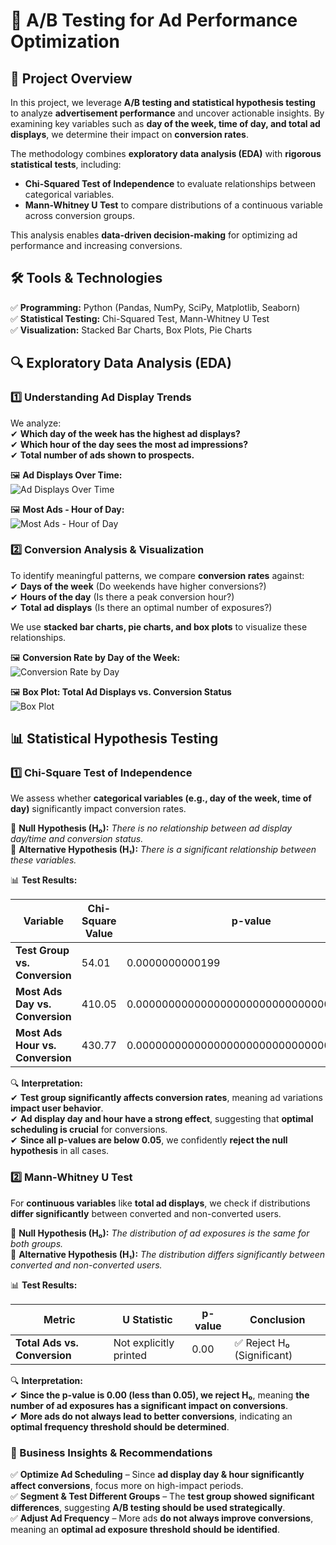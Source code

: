 # 🎯 A/B Testing for Ad Performance Optimization  

## 📌 Project Overview  
In this project, we leverage **A/B testing and statistical hypothesis testing** to analyze **advertisement performance** and uncover actionable insights. By examining key variables such as **day of the week, time of day, and total ad displays**, we determine their impact on **conversion rates**.  

The methodology combines **exploratory data analysis (EDA)** with **rigorous statistical tests**, including:  
- **Chi-Squared Test of Independence** to evaluate relationships between categorical variables.  
- **Mann-Whitney U Test** to compare distributions of a continuous variable across conversion groups.  

This analysis enables **data-driven decision-making** for optimizing ad performance and increasing conversions.  

## 🛠 **Tools & Technologies**  
✅ **Programming:** Python (Pandas, NumPy, SciPy, Matplotlib, Seaborn)  
✅ **Statistical Testing:** Chi-Squared Test, Mann-Whitney U Test  
✅ **Visualization:** Stacked Bar Charts, Box Plots, Pie Charts  

## 🔍 **Exploratory Data Analysis (EDA)**  

### **1️⃣ Understanding Ad Display Trends**  
We analyze:  
✔ **Which day of the week has the highest ad displays?**  
✔ **Which hour of the day sees the most ad impressions?**  
✔ **Total number of ads shown to prospects.**  

🖼 **Ad Displays Over Time:**  
![Ad Displays Over Time](https://github.com/dr-vishakha-gupta/portfolio/blob/main/AB_Testing_Ad_Optimization/Most%20ads-%20day.png)  

🖼 **Most Ads - Hour of Day:**  
![Most Ads - Hour of Day](https://github.com/dr-vishakha-gupta/portfolio/blob/main/AB_Testing_Ad_Optimization/Most%20ads-%20Hour%20of%20day.png)

### **2️⃣ Conversion Analysis & Visualization**  
To identify meaningful patterns, we compare **conversion rates** against:  
✔ **Days of the week** (Do weekends have higher conversions?)  
✔ **Hours of the day** (Is there a peak conversion hour?)  
✔ **Total ad displays** (Is there an optimal number of exposures?)  

We use **stacked bar charts, pie charts, and box plots** to visualize these relationships.  

🖼 **Conversion Rate by Day of the Week:**  
![Conversion Rate by Day](https://github.com/dr-vishakha-gupta/portfolio/blob/main/AB_Testing_Ad_Optimization/Conversion%20rate%20by%20Most%20ads.png)  

🖼 **Box Plot: Total Ad Displays vs. Conversion Status**  
![Box Plot](https://github.com/dr-vishakha-gupta/portfolio/blob/main/AB_Testing_Ad_Optimization/Conversion%20Rate%20by%20test%20group.png)  

## 📊 **Statistical Hypothesis Testing**  

### **1️⃣ Chi-Square Test of Independence**  
We assess whether **categorical variables (e.g., day of the week, time of day)** significantly impact conversion rates.  

📌 **Null Hypothesis (H₀):** *There is no relationship between ad display day/time and conversion status.*  
📌 **Alternative Hypothesis (H₁):** *There is a significant relationship between these variables.*  

📊 **Test Results:**  

| **Variable**         | **Chi-Square Value** | **p-value** | **Conclusion** |
|----------------------|---------------------|-------------|---------------|
| **Test Group vs. Conversion** | 54.01 | 0.0000000000199 | ✅ Reject H₀ (Significant) |
| **Most Ads Day vs. Conversion** | 410.05 | 0.000000000000000000000000000000000193 | ✅ Reject H₀ (Significant) |
| **Most Ads Hour vs. Conversion** | 430.77 | 0.0000000000000000000000000000000000803 | ✅ Reject H₀ (Significant) |

🔍 **Interpretation:**  
✔ **Test group significantly affects conversion rates**, meaning ad variations **impact user behavior**.  
✔ **Ad display day and hour have a strong effect**, suggesting that **optimal scheduling is crucial** for conversions.  
✔ **Since all p-values are below 0.05**, we confidently **reject the null hypothesis** in all cases.  

### **2️⃣ Mann-Whitney U Test**  
For **continuous variables** like **total ad displays**, we check if distributions **differ significantly** between converted and non-converted users.  

📌 **Null Hypothesis (H₀):** *The distribution of ad exposures is the same for both groups.*  
📌 **Alternative Hypothesis (H₁):** *The distribution differs significantly between converted and non-converted users.*  

📊 **Test Results:**  

| **Metric**           | **U Statistic** | **p-value** | **Conclusion** |
|----------------------|----------------|-------------|---------------|
| **Total Ads vs. Conversion** | Not explicitly printed | 0.00 | ✅ Reject H₀ (Significant) |

🔍 **Interpretation:**  
✔ **Since the p-value is 0.00 (less than 0.05), we reject H₀**, meaning **the number of ad exposures has a significant impact on conversions**.  
✔ **More ads do not always lead to better conversions**, indicating an **optimal frequency threshold should be determined**.  

### **🚀 Business Insights & Recommendations**  
✅ **Optimize Ad Scheduling** – Since **ad display day & hour significantly affect conversions**, focus more on high-impact periods.  
✅ **Segment & Test Different Groups** – The **test group showed significant differences**, suggesting **A/B testing should be used strategically**.  
✅ **Adjust Ad Frequency** – More ads **do not always improve conversions**, meaning an **optimal ad exposure threshold should be identified**.  
